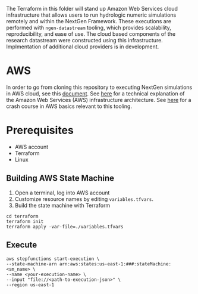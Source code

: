 The Terraform in this folder will stand up Amazon Web Services cloud infrastructure that allows users to run hydrologic numeric simulations remotely and within the NextGen Framework. These executions are performed with `ngen-datastream` tooling, which provides scalability, reproducibility, and ease of use. The cloud based components of the research datastream were constructed using this infrastructure. Implmentation of additional cloud providers is in development.

# AWS
In order to go from cloning this repository to executing NextGen simulations in AWS cloud, see this [document](https://github.com/CIROH-UA/ngen-datastream/tree/main/terraform/GETTING_STARTED.md).
See [here](https://github.com/CIROH-UA/ngen-datastream/tree/main/terraform/ARCHITECTURE.md) for a technical explanation of the Amazon Web Services (AWS) infrastructure architecture. See [here](https://github.com/CIROH-UA/ngen-datastream/tree/main/terraform/AWS_BASICS.md) for a crash course in AWS basics relevant to this tooling.

# Prerequisites
* AWS account
* Terraform
* Linux

## Building AWS State Machine
1) Open a terminal, log into AWS account
2) Customize resource names by editing `variables.tfvars`.
3) Build the state machine with Terraform
```
cd terraform
terraform init
terraform apply -var-file=./variables.tfvars
```

## Execute
```
aws stepfunctions start-execution \
--state-machine-arn arn:aws:states:us-east-1:###:stateMachine:<sm_name> \
--name <your-execution-name> \
--input "file://<path-to-execution-json>" \
--region us-east-1
```

